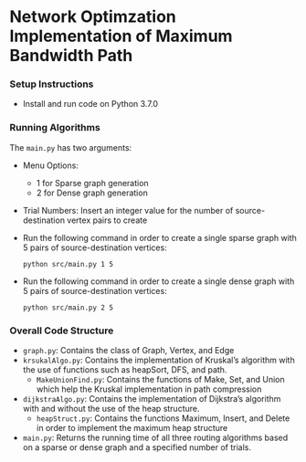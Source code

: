 # Network Optimzation Implementation of Maximum Bandwidth Path
### Setup Instructions
- Install and run code on Python 3.7.0

### Running Algorithms
The ```main.py``` has two arguments:
- Menu Options:
  - 1 for Sparse graph generation
  - 2 for Dense graph generation
- Trial Numbers: Insert an integer value for the number of source-destination vertex pairs to create

- Run the following command in order to create a single sparse graph with 5 pairs of source-destination vertices:
  ```
  python src/main.py 1 5
  ```
- Run the following command in order to create a single dense graph with 5 pairs of source-destination vertices:
  ```
  python src/main.py 2 5
  ```

### Overall Code Structure
- ```graph.py```: Contains the class of Graph, Vertex, and Edge
- ```krsukalAlgo.py```: Contains the implementation of Kruskal’s algorithm with the use of functions such as heapSort, DFS, and path. 
  - ```MakeUnionFind.py```: Contains the functions of Make, Set, and Union which help the Kruskal implementation in path compression
- ```dijkstraAlgo.py```: Contains the implementation of Dijkstra’s algorithm with and without the use of the heap structure.
  - ```heapStruct.py```: Contains the functions Maximum, Insert, and Delete in order to implement the maximum heap structure
- ```main.py```: Returns the running time of all three routing algorithms based on a sparse or dense graph and a specified number of trials.
